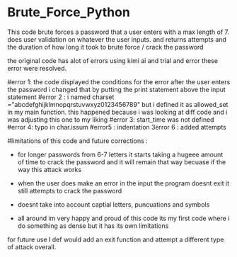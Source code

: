 # Brute_Force_Python
This code brute forces a password that a user enters with a max length of 7. does user validation on whatever the user inputs. and returns attempts and the duration of how long it took to brute force / crack the password 


the original code has alot of errors using kimi ai and trial and error these error were resolved. 

#error 1:
the code displayed the conditions for the error after the user enters the password i changed that by putting the print statement above the input statement 
#error 2 : 
i named charset ="abcdefghijklmnopqrstuvwxyz0123456789" but i defined it as allowed_set in my main function. this happened because i was looking at diff code and i was adjusting this one to my liking 
#error 3:
start_time was not defined 
#error 4: 
typo in char.issum 
#error5 : 
indentation 
3error 6 : 
added attempts 

#limitations of this code and future corrections : 

- for longer passwords from 6-7 letters it starts taking a hugeee amount of time to crack the password and it will remain that way becuase if the way this attack works 
- when the user does make an error in the input the program doesnt exit it still attempts to crack the password
- doesnt take into account captial letters, puncuations and symbols

- all around im very happy and proud of this code its my first code where i do something as dense but it has its own limitations 

for future use I def would add an exit function and attempt a different type of attack overall. 
